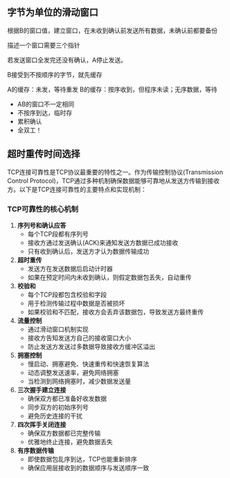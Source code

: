 ##  字节为单位的滑动窗口

根据B的窗口值，建立窗口，在未收到确认前发送所有数据，未确认前都要备份

描述一个窗口需要三个指针

若发送窗口全发完还没有确认，A停止发送。

B接受到不按顺序的字节，就先缓存

A的缓存：未发，等待重发
B的缓存：按序收到，但程序未读；无序数据，等待

- AB的窗口不一定相同
- 不按序到达，临时存
- 累积确认
- 全双工！

## 超时重传时间选择


TCP连接可靠性是TCP协议最重要的特性之一。作为传输控制协议(Transmission Control Protocol)，TCP通过多种机制确保数据能够可靠地从发送方传输到接收方。以下是TCP连接可靠性的主要特点和实现机制：

### TCP可靠性的核心机制

1. **序列号和确认应答**
    - 每个TCP段都有序列号
    - 接收方通过发送确认(ACK)来通知发送方数据已成功接收
    - 只有收到确认后，发送方才认为数据传输成功
2. **超时重传**
    - 发送方在发送数据后启动计时器
    - 如果在预定时间内未收到确认，则假定数据包丢失，自动重传
3. **校验和**
    - 每个TCP段都包含校验和字段
    - 用于检测传输过程中数据是否被损坏
    - 如果校验和不匹配，接收方会丢弃该数据包，导致发送方最终重传
4. **流量控制**
    - 通过滑动窗口机制实现
    - 接收方告知发送方自己的接收窗口大小
    - 防止发送方发送过多数据导致接收方缓冲区溢出
5. **拥塞控制**
    - 慢启动、拥塞避免、快速重传和快速恢复算法
    - 动态调整发送速率，避免网络拥塞
    - 当检测到网络拥塞时，减少数据发送量
6. **三次握手建立连接**
    - 确保双方都已准备好收发数据
    - 同步双方的初始序列号
    - 避免历史连接的干扰
7. **四次挥手关闭连接**
    - 确保双方数据都已完整传输
    - 优雅地终止连接，避免数据丢失
8. **有序数据传输**
    - 即使数据包乱序到达，TCP也能重新排序
    - 确保应用层接收到的数据顺序与发送顺序一致
